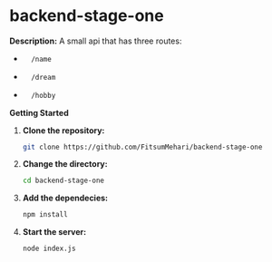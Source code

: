 # backend-stage-one

**Description:**
A small api that has three routes: 
- ```bash
    /name

- ```bash
    /dream

- ```bash
    /hobby

**Getting Started**
1. **Clone the repository:**
   ```bash
   git clone https://github.com/FitsumMehari/backend-stage-one

2. **Change the directory:**
    ```bash
    cd backend-stage-one

3. **Add the dependecies:**
    ```bash
    npm install

4. **Start the server:**
    ```bash
    node index.js